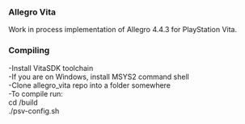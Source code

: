 ### Allegro Vita
Work in process implementation of Allegro 4.4.3 for PlayStation Vita.

### Compiling
-Install VitaSDK toolchain  
-If you are on Windows, install MSYS2 command shell  
-Clone allegro_vita repo into a folder somewhere  
-To compile run:  
 cd /build  
 ./psv-config.sh  

